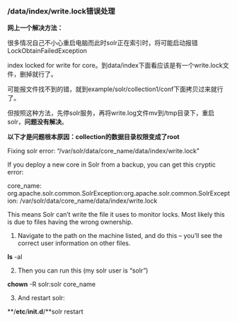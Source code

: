 ### /data/index/write.lock错误处理

**网上一个解决方法：**

很多情况自己不小心重启电脑而此时solr正在索引时，将可能启动报错LockObtainFailedException

index locked for write for core。到data/index下面看应该是有一个write.lock文件，删掉就行了。

可能报文件找不到的错，就到example/solr/collection1/conf下面拷贝过来就行了。

但按照这种方法，先停solr服务，再将write.log文件mv到/tmp目录下，重启solr，**问题没有解决**。

 

**以下才是问题根本原因：collection的数据目录权限变成了root**

Fixing solr error: “/var/solr/data/core_name/data/index/write.lock”

If you deploy a new core in Solr from a backup, you can get this cryptic error:

core_name: 
 org.apache.solr.common.SolrException:org.apache.solr.common.SolrException: 
 /var/solr/data/core_name/data/index/write.lock

This means Solr can’t write the file it uses to monitor locks. Most likely this is due to files having the wrong ownership.

1. Navigate to the path on the machine listed, and do this – you’ll see the correct user information on other files.

**ls** -al

2. Then you can run this (my solr user is “solr”)

**chown** -R solr:solr core_name

3.  And restart solr:

**/**etc**/**init.d**/**solr restart

